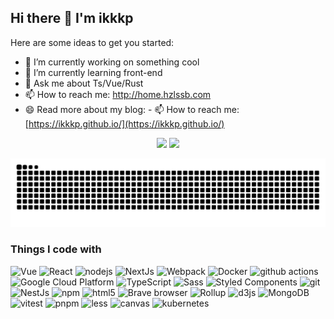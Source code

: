 ## Hi there 👋 I'm ikkkp
Here are some ideas to get you started: 

- 🔭 I’m currently working on something cool
- 🌱 I’m currently learning front-end
- 💬 Ask me about Ts/Vue/Rust
- 📫 How to reach me: http://home.hzlssb.com
- 😄 Read more about my blog: - 📫 How to reach me: [https://ikkkp.github.io/](https://ikkkp.github.io/)
<div align="center">
  <!-- GitHub 数据统计 -->
  <img height="137px" src="https://github-readme-stats-git-masterrstaa-rickstaa.vercel.app/api?username=ikkkp&hide_title=true&hide_border=true&show_icons=true&include_all_commits=true&line_height=21text_color=000&icon_color=000&bg_color=0,ea6161,ffc64d,fffc4d,52fa5a&theme=graywhite" />
  <img height="137px" src="https://github-readme-stats-git-masterrstaa-rickstaa.vercel.app/api/top-langs/?username=ikkkp&hide_title=true&hide_border=true&layout=compact&langs_count=6&text_color=000&icon_color=fff&bg_color=0,52fa5a,4dfcff,c64dff&theme=graywhite" /><br>
  
  ![亮色](https://raw.githubusercontent.com/ikkkp/ikkkp/output/github-contribution-grid-snake.svg)
  
</div>

<h3>Things I code with</h3>
<p>
  <img alt="Vue" src="https://img.shields.io/badge/-Vuejs-4FC08D?style=flat-square&logo=vuedotjs&logoColor=white" />
  <img alt="React" src="https://img.shields.io/badge/-React-61DAFB?style=flat-square&logo=React&logoColor=white" />
  <img alt="nodejs" src="https://img.shields.io/badge/-nodejs-5FA04E?style=flat-square&logo=nodedotjs&logoColor=white" />
  <img alt="NextJs" src="https://img.shields.io/badge/-nextjs-000000?style=flat-square&logo=nextdotjs&logoColor=white" />
  <img alt="Webpack" src="https://img.shields.io/badge/-Webpack-8DD6F9?style=flat-square&logo=webpack&logoColor=white" /> 
  <img alt="Docker" src="https://img.shields.io/badge/-Docker-46a2f1?style=flat-square&logo=docker&logoColor=white" />
  <img alt="github actions" src="https://img.shields.io/badge/-Github_Actions-2088FF?style=flat-square&logo=github-actions&logoColor=white" />
  <img alt="Google Cloud Platform" src="https://img.shields.io/badge/-Google_Cloud_Platform-1a73e8?style=flat-square&logo=google-cloud&logoColor=white" />
  <img alt="TypeScript" src="https://img.shields.io/badge/-TypeScript-007ACC?style=flat-square&logo=typescript&logoColor=white" />
  <img alt="Sass" src="https://img.shields.io/badge/-Sass-CC6699?style=flat-square&logo=sass&logoColor=white" />
  <img alt="Styled Components" src="https://img.shields.io/badge/-Styled_Components-db7092?style=flat-square&logo=styled-components&logoColor=white" />
  <img alt="git" src="https://img.shields.io/badge/-Git-F05032?style=flat-square&logo=git&logoColor=white" />
  <img alt="NestJs" src="https://img.shields.io/badge/-NestJs-ea2845?style=flat-square&logo=nestjs&logoColor=white" />
  <img alt="npm" src="https://img.shields.io/badge/-NPM-CB3837?style=flat-square&logo=npm&logoColor=white" />
  <img alt="html5" src="https://img.shields.io/badge/-HTML5-E34F26?style=flat-square&logo=html5&logoColor=white" />
  <img alt="Brave browser" src="https://img.shields.io/badge/-Brave_Browser-FB542B?style=flat-square&logo=brave&logoColor=white" />
  <img alt="Rollup" src="https://img.shields.io/badge/-Rollup-EC4A3F?style=flat-square&logo=rollup.js&logoColor=white" />
  <img alt="d3js" src="https://img.shields.io/badge/-D3.js-F9A03C?style=flat-square&logo=d3.js&logoColor=white" />
  <img alt="MongoDB" src="https://img.shields.io/badge/-MongoDB-13aa52?style=flat-square&logo=mongodb&logoColor=white" />
  <img alt="vitest" src="https://img.shields.io/badge/-vitest-6E9F18d?style=flat-square&logo=vitest&logoColor=white" />
  <img alt="pnpm" src="https://img.shields.io/badge/-pnpm-F69220?style=flat-square&logo=pnpm&logoColor=white" />
  <img alt="less" src="https://img.shields.io/badge/-less-1D365D?style=flat-square&logo=less&logoColor=white" />
  <img alt="canvas" src="https://img.shields.io/badge/-canvas-E72429?style=flat-square&logo=canvas&logoColor=white" />
  <img alt="kubernetes" src="https://img.shields.io/badge/-kubernetes-326CE5?style=flat-square&logo=kubernetes&logoColor=white" />
</p>





